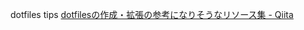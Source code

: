 dotfiles tips
[dotfilesの作成・拡張の参考になりそうなリソース集 \- Qiita]( https://qiita.com/KeyMama/items/fa55a372c56806eea05f )
